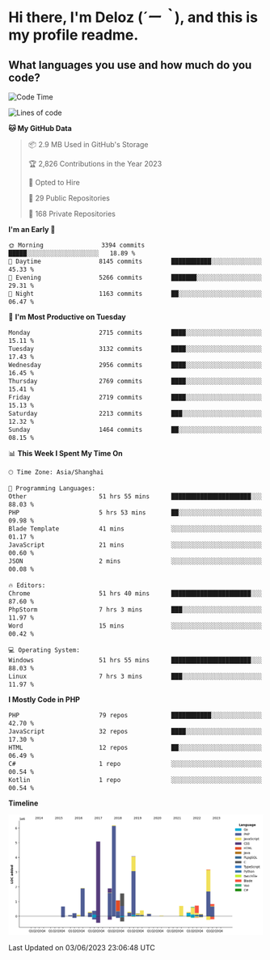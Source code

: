 # **Hi there, I'm Deloz (*´ー｀*), and this is my profile readme.**

## **What languages you use and how much do you code?**

<!--START_SECTION:waka-->
![Code Time](http://img.shields.io/badge/Code%20Time-1%2C607%20hrs%2029%20mins-blue)

![Lines of code](https://img.shields.io/badge/From%20Hello%20World%20I%27ve%20Written-30.9%20million%20lines%20of%20code-blue)

**🐱 My GitHub Data** 

> 📦 2.9 MB Used in GitHub's Storage 
 > 
> 🏆 2,826 Contributions in the Year 2023
 > 
> 💼 Opted to Hire
 > 
> 📜 29 Public Repositories 
 > 
> 🔑 168 Private Repositories 
 > 
**I'm an Early 🐤** 

```text
🌞 Morning                3394 commits        █████░░░░░░░░░░░░░░░░░░░░   18.89 % 
🌆 Daytime                8145 commits        ███████████░░░░░░░░░░░░░░   45.33 % 
🌃 Evening                5266 commits        ███████░░░░░░░░░░░░░░░░░░   29.31 % 
🌙 Night                  1163 commits        ██░░░░░░░░░░░░░░░░░░░░░░░   06.47 % 
```
📅 **I'm Most Productive on Tuesday** 

```text
Monday                   2715 commits        ████░░░░░░░░░░░░░░░░░░░░░   15.11 % 
Tuesday                  3132 commits        ████░░░░░░░░░░░░░░░░░░░░░   17.43 % 
Wednesday                2956 commits        ████░░░░░░░░░░░░░░░░░░░░░   16.45 % 
Thursday                 2769 commits        ████░░░░░░░░░░░░░░░░░░░░░   15.41 % 
Friday                   2719 commits        ████░░░░░░░░░░░░░░░░░░░░░   15.13 % 
Saturday                 2213 commits        ███░░░░░░░░░░░░░░░░░░░░░░   12.32 % 
Sunday                   1464 commits        ██░░░░░░░░░░░░░░░░░░░░░░░   08.15 % 
```


📊 **This Week I Spent My Time On** 

```text
🕑︎ Time Zone: Asia/Shanghai

💬 Programming Languages: 
Other                    51 hrs 55 mins      ██████████████████████░░░   88.03 % 
PHP                      5 hrs 53 mins       ██░░░░░░░░░░░░░░░░░░░░░░░   09.98 % 
Blade Template           41 mins             ░░░░░░░░░░░░░░░░░░░░░░░░░   01.17 % 
JavaScript               21 mins             ░░░░░░░░░░░░░░░░░░░░░░░░░   00.60 % 
JSON                     2 mins              ░░░░░░░░░░░░░░░░░░░░░░░░░   00.08 % 

🔥 Editors: 
Chrome                   51 hrs 40 mins      ██████████████████████░░░   87.60 % 
PhpStorm                 7 hrs 3 mins        ███░░░░░░░░░░░░░░░░░░░░░░   11.97 % 
Word                     15 mins             ░░░░░░░░░░░░░░░░░░░░░░░░░   00.42 % 

💻 Operating System: 
Windows                  51 hrs 55 mins      ██████████████████████░░░   88.03 % 
Linux                    7 hrs 3 mins        ███░░░░░░░░░░░░░░░░░░░░░░   11.97 % 
```

**I Mostly Code in PHP** 

```text
PHP                      79 repos            ███████████░░░░░░░░░░░░░░   42.70 % 
JavaScript               32 repos            ████░░░░░░░░░░░░░░░░░░░░░   17.30 % 
HTML                     12 repos            ██░░░░░░░░░░░░░░░░░░░░░░░   06.49 % 
C#                       1 repo              ░░░░░░░░░░░░░░░░░░░░░░░░░   00.54 % 
Kotlin                   1 repo              ░░░░░░░░░░░░░░░░░░░░░░░░░   00.54 % 
```



**Timeline**

![Lines of Code chart](https://raw.githubusercontent.com/deloz/deloz/main/assets/bar_graph.png)


 Last Updated on 03/06/2023 23:06:48 UTC
<!--END_SECTION:waka-->
